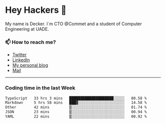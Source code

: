# Hey Hackers 👋

My name is Decker. I`m CTO @Commet and a student of Computer Engineering at UADE.

### 📫 How to reach me?
- [Twitter](https://x.com/0xDecker) 
- [LinkedIn](https://www.linkedin.com/in/decker-urbano/) 
- [My personal blog](http://decker.sh) 
- [Mail](mailto:me@decker.sh)

---

### Coding time in the last Week

<!--START_SECTION:waka-->

```txt
TypeScript   33 hrs 3 mins   ████████████████████░░░░░   80.58 %
Markdown     5 hrs 58 mins   ███▓░░░░░░░░░░░░░░░░░░░░░   14.58 %
Other        42 mins         ▒░░░░░░░░░░░░░░░░░░░░░░░░   01.74 %
JSON         23 mins         ▒░░░░░░░░░░░░░░░░░░░░░░░░   00.94 %
YAML         22 mins         ▒░░░░░░░░░░░░░░░░░░░░░░░░   00.92 %
```

<!--END_SECTION:waka-->
